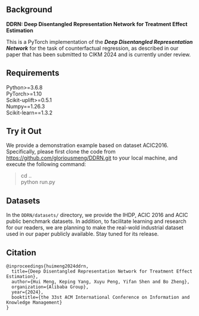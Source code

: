 ##  Background 
**DDRN: Deep Disentangled Representation Network for Treatment Effect Estimation**

This is a PyTorch implementation of the ***Deep Disentangled Representation Network*** for the task of counterfactual regression, as described in our paper that has been submitted to CIKM 2024 and is currently under review.
## Requirements
Python>=3.6.8 \
PyTorch>=1.10 \
Scikit-uplift>=0.5.1 \
Numpy==1.26.3 \
Scikit-learn==1.3.2



## Try it Out
We provide a demonstration example based on dataset ACIC2016. Specifically,
please first clone the code from https://github.com/gloriousmeng/DDRN.git to your local machine, and execute the following command:

>cd ..\
>python run.py

## Datasets
In the ```DDRN/datasets/``` directory, we provide the IHDP, ACIC 2016 and ACIC public benchmark datasets.
In addition, to facilitate learning and research for our readers, 
we are planning to make the real-wold industrial dataset used in our paper publicly available. Stay tuned for its release.


## Citation
```angular2html
@inproceedings{huimeng2024ddrn,
  title={Deep Disentangled Representation Network for Treatment Effect Estimation},
  author={Hui Meng, Keping Yang, Xuyu Peng, Yifan Shen and Bo Zheng},
  organization={Alibaba Group},
  year={2024},
  booktitle={the 33st ACM International Conference on Information and Knowledge Management}
}
```
